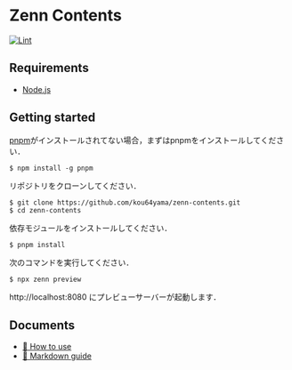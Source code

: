 # Zenn Contents

[![Lint](https://github.com/kou64yama/zenn-contents/workflows/Lint/badge.svg?branch=main&event=push)](https://github.com/kou64yama/zenn-contents/actions?query=workflow:Lint+branch:main+event:push)

## Requirements

- [Node.js](https://nodejs.org)

## Getting started

[pnpm](https://github.com/pnpm/pnpm)がインストールされてない場合，まずはpnpmをインストールしてください．

```shell
$ npm install -g pnpm
```

リポジトリをクローンしてください．

```shell
$ git clone https://github.com/kou64yama/zenn-contents.git
$ cd zenn-contents
```

依存モジュールをインストールしてください．

```shell
$ pnpm install
```

次のコマンドを実行してください．

```shell
$ npx zenn preview
```

http://localhost:8080 にプレビューサーバーが起動します．

## Documents

- [📘 How to use](https://zenn.dev/zenn/articles/zenn-cli-guide)
- [📘 Markdown guide](https://zenn.dev/zenn/articles/markdown-guide)
